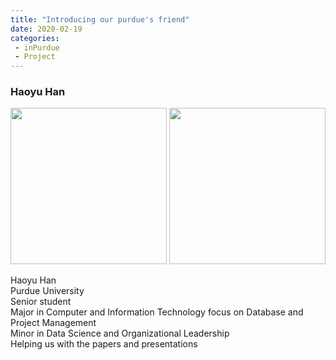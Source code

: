 ```yaml
---
title: "Introducing our purdue's friend"
date: 2020-02-19 
categories: 
 - inPurdue
 - Project
--- 
```


### Haoyu Han   
<div>
<img width="250" src="https://user-images.githubusercontent.com/28749734/74872653-a975f300-532b-11ea-8541-b6c3626d0927.jpg">
<img width="250" src="https://user-images.githubusercontent.com/28749734/74872655-aaa72000-532b-11ea-98bb-ffa11d7d687f.jpg">
</div>  

Haoyu Han  
Purdue University   
Senior student  
Major in Computer and Information Technology focus on Database and Project Management  
Minor in Data Science and Organizational Leadership  
Helping us with the papers and presentations  
